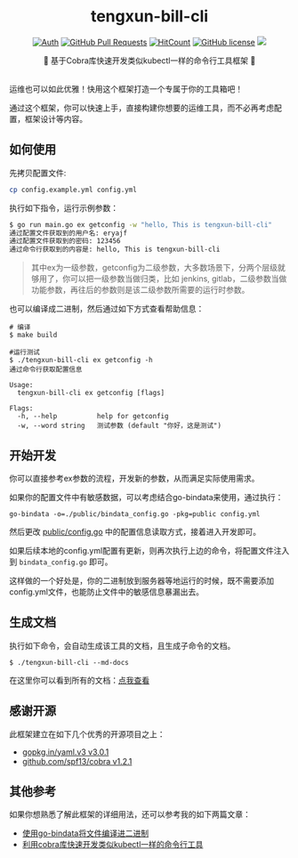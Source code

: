 <div align="center">
<h1>tengxun-bill-cli</h1>

[![Auth](https://img.shields.io/badge/Auth-eryajf-ff69b4)](https://github.com/eryajf)
[![GitHub Pull Requests](https://img.shields.io/github/stars/hengeek/tengxun-bill-cli)](https://github.com/hengeek/tengxun-bill-cli/stargazers)
[![HitCount](https://views.whatilearened.today/views/github/hengeek/tengxun-bill-cli.svg)](https://github.com/hengeek/tengxun-bill-cli)
[![GitHub license](https://img.shields.io/github/license/hengeek/tengxun-bill-cli)](https://github.com/hengeek/tengxun-bill-cli/blob/main/LICENSE)
[![](https://img.shields.io/badge/Awesome-MyStarList-c780fa?logo=Awesome-Lists)](https://github.com/eryajf/awesome-stars-eryajf#readme)

<p> 🌉 基于Cobra库快速开发类似kubectl一样的命令行工具框架 🌉</p>
<img src="https://cdn.jsdelivr.net/gh/eryajf/tu@main/img/image_20240420_214408.gif" width="800"  height="3">
</br>
</div>

运维也可以如此优雅！快用这个框架打造一个专属于你的工具箱吧！

通过这个框架，你可以快速上手，直接构建你想要的运维工具，而不必再考虑配置，框架设计等内容。

## 如何使用

先拷贝配置文件:

```sh
cp config.example.yml config.yml
```

执行如下指令，运行示例参数：

```sh
$ go run main.go ex getconfig -w "hello, This is tengxun-bill-cli"
通过配置文件获取到的用户名: eryajf
通过配置文件获取到的密码: 123456
通过命令行获取到的内容是: hello, This is tengxun-bill-cli
```

> 其中ex为一级参数，getconfig为二级参数，大多数场景下，分两个层级就够用了，你可以把一级参数当做归类，比如 jenkins, gitlab，二级参数当做功能参数，再往后的参数则是该二级参数所需要的运行时参数。

也可以编译成二进制，然后通过如下方式查看帮助信息：

```
# 编译
$ make build

#运行测试
$ ./tengxun-bill-cli ex getconfig -h
通过命令行获取配置信息

Usage:
  tengxun-bill-cli ex getconfig [flags]

Flags:
  -h, --help          help for getconfig
  -w, --word string   测试参数 (default "你好，这是测试")
```

## 开始开发

你可以直接参考ex参数的流程，开发新的参数，从而满足实际使用需求。

如果你的配置文件中有敏感数据，可以考虑结合go-bindata来使用，通过执行：

```
go-bindata -o=./public/bindata_config.go -pkg=public config.yml
```

然后更改 [public/config.go](https://github.com/hengeek/tengxun-bill-cli/blob/4cd30714062e5b65746bdb5f100f19bfe38ed52e/public/config.go#L28) 中的配置信息读取方式，接着进入开发即可。

如果后续本地的config.yml配置有更新，则再次执行上边的命令，将配置文件注入到 `bindata_config.go` 即可。

这样做的一个好处是，你的二进制放到服务器等地运行的时候，既不需要添加config.yml文件，也能防止文件中的敏感信息暴漏出去。

## 生成文档

执行如下命令，会自动生成该工具的文档，且生成子命令的文档。

```
$ ./tengxun-bill-cli --md-docs
```

在这里你可以看到所有的文档：[点我查看](./docs/tengxun-bill-cli.md)

## 感谢开源

此框架建立在如下几个优秀的开源项目之上：

- [gopkg.in/yaml.v3 v3.0.1](https://github.com/go-yaml/yaml)
- [github.com/spf13/cobra v1.2.1](https://github.com/spf13/cobra)

## 其他参考

如果你想熟悉了解此框架的详细用法，还可以参考我的如下两篇文章：

- [使用go-bindata将文件编译进二进制](https://wiki.eryajf.net/pages/2bf6c3/)
- [利用cobra库快速开发类似kubectl一样的命令行工具](https://wiki.eryajf.net/pages/5c4163/)
